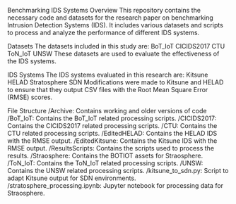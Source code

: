 Benchmarking IDS Systems
Overview
This repository contains the necessary code and datasets for the research paper on benchmarking Intrusion Detection Systems (IDS). It includes various datasets and scripts to process and analyze the performance of different IDS systems.

Datasets
The datasets included in this study are:
    BoT_IoT
    CICIDS2017
    CTU
    ToN_IoT
    UNSW
These datasets are used to evaluate the effectiveness of the IDS systems.

IDS Systems
The IDS systems evaluated in this research are:
    Kitsune
    HELAD
    Stratosphere
    SDN
Modifications were made to Kitsune and HELAD to ensure that they output CSV files with the Root Mean Square Error (RMSE) scores.

File Structure
/Archive: Contains working and older versions of code
/BoT_IoT: Contains the BoT_IoT related processing scripts.
/CICIDS2017: Contains the CICIDS2017 related processing scripts.
/CTU: Contains the CTU related processing scripts.
/EditedHELAD: Contains the HELAD IDS with the RMSE output.
/EditedKitsune: Contains the Kitsune IDS with the RMSE output.
/ResultsScripts: Contains the scripts used to process the results.
/Straosphere: Contains the BOTIOT assets for Straosphere.
/ToN_IoT: Contains the ToN_IoT related processing scripts.
/UNSW: Contains the UNSW related processing scripts.
/kitsune_to_sdn.py: Script to adapt Kitsune output for SDN environments.
/stratosphere_processing.ipynb: Jupyter notebook for processing data for Straosphere.